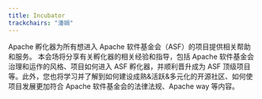 ```yaml
---
title: Incubator
trackchairs: "潘娟"
---
```

Apache 孵化器为所有想进入 Apache 软件基金会（ASF）的项目提供相关帮助和服务。
本会场将分享有关孵化器的相关经验和指导，包括 Apache 软件基金会治理和运作的风格、项目如何进入 ASF 孵化器，并顺利晋升成为 ASF 顶级项目等。此外，您也将学习并了解到如何建设成熟&活跃&多元化的开源社区、如何使项目发展更加符合 Apache 软件基金会的法律法规、Apache way 等内容。
